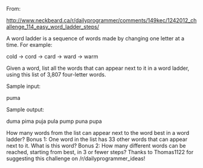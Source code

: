 From:

http://www.neckbeard.ca/r/dailyprogrammer/comments/149kec/1242012_challenge_114_easy_word_ladder_steps/

A word ladder is a sequence of words made by changing one letter at a time. For example:

cold → cord → card → ward → warm

Given a word, list all the words that can appear next to it in a word ladder, using this list of 3,807 four-letter words. 

Sample input:

puma

Sample output:

duma
pima
puja
pula
pump
puna
pupa

How many words from the list can appear next to the word best in a word ladder?
Bonus 1: One word in the list has 33 other words that can appear next to it. What is this word?
Bonus 2: How many different words can be reached, starting from best, in 3 or fewer steps?
Thanks to Thomas1122 for suggesting this challenge on /r/dailyprogrammer_ideas!
